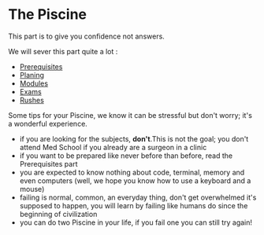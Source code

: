 # The Piscine

This part is to give you confidence not answers. 

We will sever this part quite a lot :
- [Prerequisites](./prerequesites.md)
- [Planing](./planing.md)
- [Modules](./modules.md)
- [Exams](./exams.md)
- [Rushes](./rush.md)

Some tips for your Piscine, we know it can be stressful but don't worry; it's a wonderful experience.
- if you are looking for the subjects, **don't**.This is not the goal; you don't attend Med School if you already are a surgeon in a clinic
- if you want to be prepared like never before than before, read the Prerequisites part
- you are expected to know nothing about code, terminal, memory and even computers (well, we hope you know how to use a keyboard and a mouse)
- failing is normal, common, an everyday thing, don't get overwhelmed it's supposed to happen, you will learn by failing like humans do since the beginning of civilization
- you can do two Piscine in your life, if you fail one you can still try again!
